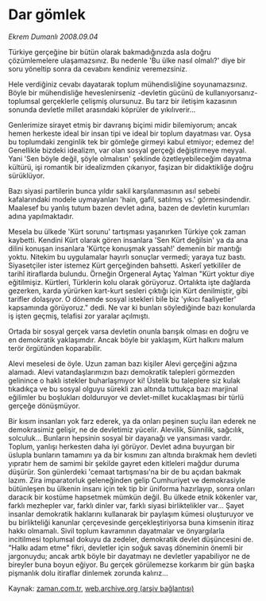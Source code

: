 # Dar gömlek

*Ekrem Dumanlı 2008.09.04*

<tr><td class="metin" colspan="2" style="padding-top: 20px; padding-left: 5px; padding-right: 10px;">Türkiye gerçeğine bir bütün olarak bakmadığınızda asla doğru çözümlemelere ulaşamazsınız. Bu nedenle 'Bu ülke nasıl olmalı?' diye bir soru yöneltip sonra da cevabını kendiniz veremezsiniz.</td></tr><tr><td class="metin" colspan="2" style="padding-top: 20px; padding-left: 5px; padding-right: 10px;"><p>Hele verdiğiniz cevabı dayatarak toplum mühendisliğine soyunamazsınız. Böyle bir mühendisliğe heveslenirseniz -devletin gücünü de kullanıyorsanız- toplumsal gerçeklerle çelişmiş olursunuz. Bu tarz bir iletişim kazasının sonunda devletle millet arasındaki köprüler de yıkılıverir...
<p>	Genlerimize sirayet etmiş bir davranış biçimi midir bilemiyorum; ancak hemen herkeste ideal bir insan tipi ve ideal bir toplum dayatması var. Oysa bu toplumdaki zenginlik tek bir gömleğe girmeyi kabul etmiyor; edemez de! Genellikle bizdeki idealizm, var olan sosyal gerçeği değiştirmeye meyyal. Yani 'Sen böyle değil, şöyle olmalısın' şeklinde özetleyebileceğim dayatma kültürü, işi romantik bir idealizmden çıkarıyor, faşizan bir didaktikliğe doğru sürüklüyor. 
<p>	Bazı siyasi partilerin bunca yıldır sakil karşılanmasının asıl sebebi kafalarındaki modele uymayanları 'hain, gafil, satılmış vs.' görmesindendir. Maalesef bu yanlış tutum bazen devlet adına, bazen de devletin kurumları adına yapılmaktadır. 
<p>	Mesela bu ülkede 'Kürt sorunu' tartışması yaşanırken Türkiye çok zaman kaybetti. Kendini Kürt olarak gören insanlara 'Sen Kürt değilsin' ya da ana dilini konuşan insanlara 'Kürtçe konuşmak yassah!' demenin bir mantığı yoktu. Nitekim bu uygulamalar hayırlı sonuçlar vermedi; yaraya tuz bastı. Siyasetçiler ister istemez Kürt gerçeğinden bahsetti. Askerî yetkililer de tarihî itiraflarda bulundu. Örneğin Orgeneral Aytaç Yalman "Kürt yoktur diye eğitilmişiz. Kürtleri, Türklerin kolu olarak görüyoruz. Ortalıkta işte dağlarda gezerken, karda yürürken kart-kurt sesleri çıktığı için Kürt denilmiştir, gibi tarifler dolaşıyor. O dönemde sosyal istekleri bile biz 'yıkıcı faaliyetler' kapsamında görüyoruz." dedi. Ne var ki bunları söylediğinde bazı konularda iş işten geçmiş, telafisi zor yaralar açılmıştı. 
<p>	Ortada bir sosyal gerçek varsa devletin onunla barışık olması en doğru ve en demokratik yaklaşımdır. Ancak böyle bir yaklaşım, Kürt halkını malum terör örgütünden koparabilir. 
<p>	Alevi meselesi de öyle. Uzun zaman bazı kişiler Alevi gerçeğini ağzına alamadı. Alevi vatandaşlarımızın bazı demokratik talepleri görmezden gelinince o haklı istekler buharlaşmıyor ki! Üstelik bu taleplere siz kulak tıkadıkça ve bu sosyal olguyu sürekli zan altında tuttukça bazı marjinal eğilimler bu boşlukları dolduruyor ve devlet-millet kucaklaşması bir türlü gerçeğe dönüşmüyor. 
<p>	Bir kısım insanları yok farz ederek, ya da onları peşinen suçlu ilan ederek ne demokrasimiz gelişir, ne de devletimiz yücelir. Alevilik, Sünnilik, sağcılık, solculuk... Bunların hepsinin sosyal bir dayanağı ve yansıması vardır. Toplum, yanlışı herkesten daha iyi görüyor. Devlet adına buyurgan bir üslupla bunların tamamını ya da bir kısmını zan altında bırakmak hem devleti yıpratır hem de samimi bir şekilde gayret eden kitleleri mağdur duruma düşürür. Son günlerdeki 'cemaat tartışması'na bir de bu açıdan bakmak lazım. Zira imparatorluk geleneğinden gelip Cumhuriyet ve demokrasiyle bütünleşen bu ülkenin insanı için tek tip bir üniforma hazırlayıp, sonra onları daracık bir kostüme hapsetmek mümkün değil. Bu ülkede etnik kökenler var, farklı mezhepler var, farklı dinler var, farklı siyasi birliktelikler var... Şayet insanlar demokratik haklarını kullanarak bir paylaşım kümesi oluşturuyor ve bu birlikteliği kanunlar çerçevesinde gerçekleştiriyorsa buna kimsenin itiraz hakkı olmamalı. Sivil toplum kavramının dayatmalar ve önyargılarla incitilmesi toplumsal dokuyu da zedeler, demokratik devlet düşüncesini de. "Halkı adam etme" fikri, devletler için soğuk savaş döneminin önemli bir jargonuydu; ancak artık böyle bir dayatmayı ne devletler yapabiliyor ne de bireyler buna boyun eğiyor. Bu gerçek görülemezse korkarım bir gün başka pişmanlık dolu itiraflar dinlemek zorunda kalırız...<br/></p></p></p></p></p></p></p></td></tr>

Kaynak: [zaman.com.tr](http://zaman.com.tr/yazar.do?yazino=733835), [web.archive.org (arşiv bağlantısı)](http://web.archive.org/web/20080913011311/http://www.zaman.com.tr:80/yazar.do?yazino=733835)
